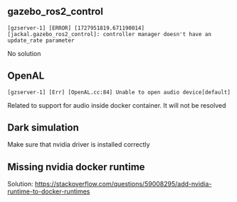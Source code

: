 ## gazebo_ros2_control

```
[gzserver-1] [ERROR] [1727951819.671190014] [jackal.gazebo_ros2_control]: controller manager doesn't have an update_rate parameter
```

No solution

## OpenAL

```
[gzserver-1] [Err] [OpenAL.cc:84] Unable to open audio device[default]
```

Related to support for audio inside docker container. It will not be resolved

## Dark simulation

Make sure that nvidia driver is installed correctly

## Missing nvidia docker runtime

Solution: https://stackoverflow.com/questions/59008295/add-nvidia-runtime-to-docker-runtimes
